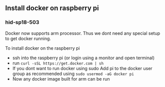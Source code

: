 ## Install docker on raspberry pi
### hid-sp18-503
Docker now supports arm processor.
Thus we dont need any special setup to get docker running.

To install docker on the raspberry pi

* ssh into the raspberry pi (or login using a monitor and open terminal)
* run ```curl -sSL https://get.docker.com | sh```
* If you dont want to run docker using sudo
Add pi to the docker user group as recommended using
```sudo usermod -aG docker pi```
* Now any docker image built for arm can be run
